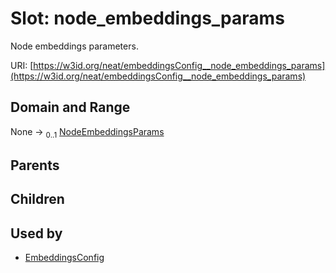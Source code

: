 
# Slot: node_embeddings_params


Node embeddings parameters.

URI: [https://w3id.org/neat/embeddingsConfig__node_embeddings_params](https://w3id.org/neat/embeddingsConfig__node_embeddings_params)


## Domain and Range

None &#8594;  <sub>0..1</sub> [NodeEmbeddingsParams](NodeEmbeddingsParams.md)

## Parents


## Children


## Used by

 * [EmbeddingsConfig](EmbeddingsConfig.md)
